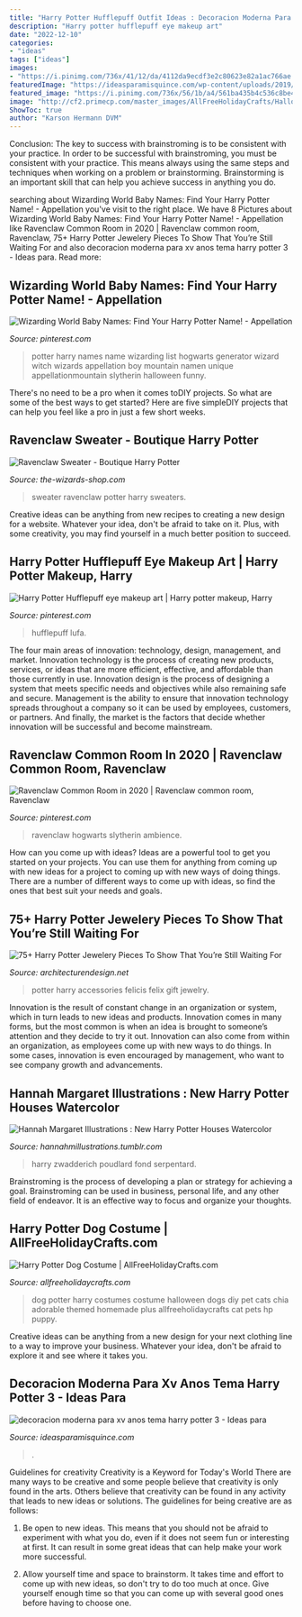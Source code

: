 ```yaml
---
title: "Harry Potter Hufflepuff Outfit Ideas : Decoracion Moderna Para Xv Anos Tema Harry Potter 3"
description: "Harry potter hufflepuff eye makeup art"
date: "2022-12-10"
categories:
- "ideas"
tags: ["ideas"]
images:
- "https://i.pinimg.com/736x/41/12/da/4112da9ecdf3e2c80623e82a1ac766ae.jpg"
featuredImage: "https://ideasparamisquince.com/wp-content/uploads/2019/10/decoracion-moderna-para-xv-anos-tema-harry-potter-3.jpg"
featured_image: "https://i.pinimg.com/736x/56/1b/a4/561ba435b4c536c8be4122e15d560bfb.jpg"
image: "http://cf2.primecp.com/master_images/AllFreeHolidayCrafts/Halloween/Harry-Potter-Dog-CostumeFB2.jpg"
ShowToc: true
author: "Karson Hermann DVM"
---
```



Conclusion: The key to success with brainstroming is to be consistent with your practice.
In order to be successful with brainstroming, you must be consistent with your practice. This means always using the same steps and techniques when working on a problem or brainstorming. Brainstorming is an important skill that can help you achieve success in anything you do.

	

		
searching about Wizarding World Baby Names: Find Your Harry Potter Name! - Appellation you've visit to the right place. We have 8 Pictures about Wizarding World Baby Names: Find Your Harry Potter Name! - Appellation like Ravenclaw Common Room in 2020 | Ravenclaw common room, Ravenclaw, 75+ Harry Potter Jewelery Pieces To Show That You’re Still Waiting For and also decoracion moderna para xv anos tema harry potter 3 - Ideas para. Read more:
		
    
## Wizarding World Baby Names: Find Your Harry Potter Name! - Appellation

<img loading=lazy src="https://i.pinimg.com/736x/6a/e1/66/6ae166d768f3c18e873c143509e8e6df.jpg" onerror="this.onerror=null;this.src='https://tse1.mm.bing.net/th?id=OIP.NRLhOdfuihaGHtX9n70zRgHaLG&amp;pid=15.1';" alt="Wizarding World Baby Names: Find Your Harry Potter Name! - Appellation">

_Source: pinterest.com_

>potter harry names name wizarding list hogwarts generator wizard witch wizards appellation boy mountain namen unique appellationmountain slytherin halloween funny. 

	

There's no need to be a pro when it comes toDIY projects. So what are some of the best ways to get started? Here are five simpleDIY projects that can help you feel like a pro in just a few short weeks.

    
## Ravenclaw Sweater - Boutique Harry Potter

<img loading=lazy src="https://the-wizards-shop.com/440-thickbox_default/ravenclaw-sweater.jpg" onerror="this.onerror=null;this.src='https://tse3.mm.bing.net/th?id=OIP.W79b3l216q49OibwJ-yj6AHaId&amp;pid=15.1';" alt="Ravenclaw Sweater - Boutique Harry Potter">

_Source: the-wizards-shop.com_

>sweater ravenclaw potter harry sweaters. 

	

Creative ideas can be anything from new recipes to creating a new design for a website. Whatever your idea, don't be afraid to take on it. Plus, with some creativity, you may find yourself in a much better position to succeed.

    
## Harry Potter Hufflepuff Eye Makeup Art | Harry Potter Makeup, Harry

<img loading=lazy src="https://i.pinimg.com/736x/56/1b/a4/561ba435b4c536c8be4122e15d560bfb.jpg" onerror="this.onerror=null;this.src='https://tse3.mm.bing.net/th?id=OIP.TbFVFl0oo73HQgzhdCjoLgHaG3&amp;pid=15.1';" alt="Harry Potter Hufflepuff eye makeup art | Harry potter makeup, Harry">

_Source: pinterest.com_

>hufflepuff lufa. 

	

The four main areas of innovation: technology, design, management, and market.
Innovation technology is the process of creating new products, services, or ideas that are more efficient, effective, and affordable than those currently in use. Innovation design is the process of designing a system that meets specific needs and objectives while also remaining safe and secure. Management is the ability to ensure that innovation technology spreads throughout a company so it can be used by employees, customers, or partners. And finally, the market is the factors that decide whether innovation will be successful and become mainstream.

    
## Ravenclaw Common Room In 2020 | Ravenclaw Common Room, Ravenclaw

<img loading=lazy src="https://i.pinimg.com/736x/41/12/da/4112da9ecdf3e2c80623e82a1ac766ae.jpg" onerror="this.onerror=null;this.src='https://tse2.mm.bing.net/th?id=OIP.TjHIcnGfZDdP5oNXgAbyJQHaEK&amp;pid=15.1';" alt="Ravenclaw Common Room in 2020 | Ravenclaw common room, Ravenclaw">

_Source: pinterest.com_

>ravenclaw hogwarts slytherin ambience. 

	

How can you come up with ideas?
Ideas are a powerful tool to get you started on your projects. You can use them for anything from coming up with new ideas for a project to coming up with new ways of doing things. There are a number of different ways to come up with ideas, so find the ones that best suit your needs and goals.

    
## 75+ Harry Potter Jewelery Pieces To Show That You’re Still Waiting For

<img loading=lazy src="https://cdn.architecturendesign.net/wp-content/uploads/2016/03/AD-Harry-Potter-Jewelry-Accessories-Gift-Ideas-38.jpg" onerror="this.onerror=null;this.src='https://tse2.mm.bing.net/th?id=OIP.s0JOuWetdzZFkfhoIV36zAHaKY&amp;pid=15.1';" alt="75+ Harry Potter Jewelery Pieces To Show That You’re Still Waiting For">

_Source: architecturendesign.net_

>potter harry accessories felicis felix gift jewelry. 

	

Innovation is the result of constant change in an organization or system, which in turn leads to new ideas and products. Innovation comes in many forms, but the most common is when an idea is brought to someone’s attention and they decide to try it out. Innovation can also come from within an organization, as employees come up with new ways to do things. In some cases, innovation is even encouraged by management, who want to see company growth and advancements.

    
## Hannah Margaret Illustrations : New Harry Potter Houses Watercolor

<img loading=lazy src="https://66.media.tumblr.com/f7b9f072f58a97c776d01ebba0df92d0/tumblr_oz4alwspA11vufsnoo3_640.jpg" onerror="this.onerror=null;this.src='https://tse4.mm.bing.net/th?id=OIP.pp5qqt6lecP8hvxDEeaOxwHaKg&amp;pid=15.1';" alt="Hannah Margaret Illustrations : New Harry Potter Houses Watercolor">

_Source: hannahmillustrations.tumblr.com_

>harry zwadderich poudlard fond serpentard. 

	

Brainstroming is the process of developing a plan or strategy for achieving a goal. Brainstroming can be used in business, personal life, and any other field of endeavor. It is an effective way to focus and organize your thoughts.

    
## Harry Potter Dog Costume | AllFreeHolidayCrafts.com

<img loading=lazy src="http://cf2.primecp.com/master_images/AllFreeHolidayCrafts/Halloween/Harry-Potter-Dog-CostumeFB2.jpg" onerror="this.onerror=null;this.src='https://tse2.mm.bing.net/th?id=OIP.gABIujJo3-wpsEmjmiQwrQHaLK&amp;pid=15.1';" alt="Harry Potter Dog Costume | AllFreeHolidayCrafts.com">

_Source: allfreeholidaycrafts.com_

>dog potter harry costumes costume halloween dogs diy pet cats chia adorable themed homemade plus allfreeholidaycrafts cat pets hp puppy. 

	

Creative ideas can be anything from a new design for your next clothing line to a way to improve your business. Whatever your idea, don't be afraid to explore it and see where it takes you.

    
## Decoracion Moderna Para Xv Anos Tema Harry Potter 3 - Ideas Para

<img loading=lazy src="https://ideasparamisquince.com/wp-content/uploads/2019/10/decoracion-moderna-para-xv-anos-tema-harry-potter-3.jpg" onerror="this.onerror=null;this.src='https://tse4.mm.bing.net/th?id=OIP.k-OoqKQVd2WJRZG62OiCJgHaG9&amp;pid=15.1';" alt="decoracion moderna para xv anos tema harry potter 3 - Ideas para">

_Source: ideasparamisquince.com_

>. 

	

Guidelines for creativity
Creativity is a Keyword for Today's World
There are many ways to be creative and some people believe that creativity is only found in the arts. Others believe that creativity can be found in any activity that leads to new ideas or solutions. The guidelines for being creative are as follows:

1. Be open to new ideas. This means that you should not be afraid to experiment with what you do, even if it does not seem fun or interesting at first. It can result in some great ideas that can help make your work more successful.

2. Allow yourself time and space to brainstorm. It takes time and effort to come up with new ideas, so don't try to do too much at once. Give yourself enough time so that you can come up with several good ones before having to choose one.


